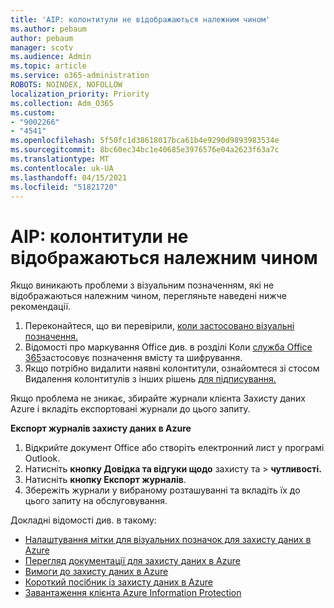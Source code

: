 ```yaml
---
title: 'AIP: колонтитули не відображаються належним чином'
ms.author: pebaum
author: pebaum
manager: scotv
ms.audience: Admin
ms.topic: article
ms.service: o365-administration
ROBOTS: NOINDEX, NOFOLLOW
localization_priority: Priority
ms.collection: Adm_O365
ms.custom:
- "9002266"
- "4541"
ms.openlocfilehash: 5f50fc1d38618017bca61b4e9290d9893983534e
ms.sourcegitcommit: 8bc60ec34bc1e40685e3976576e04a2623f63a7c
ms.translationtype: MT
ms.contentlocale: uk-UA
ms.lasthandoff: 04/15/2021
ms.locfileid: "51821720"
---
```

# <a name="aip-headers-and-footers-not-displaying-as-expected"></a>AIP: колонтитули не відображаються належним чином

Якщо виникають проблеми з візуальним позначенням, які не відображаються належним чином, перегляньте наведені нижче рекомендації.

1. Переконайтеся, що ви перевірили, [коли застосовано візуальні позначення.](https://docs.microsoft.com/azure/information-protection/configure-policy-markings#when-visual-markings-are-applied)
2. Відомості про маркування Office див. в розділі Коли [служба Office 365](https://docs.microsoft.com/microsoft-365/compliance/sensitivity-labels-office-apps#when-office-apps-apply-content-marking-and-encryption)застосовує позначення вмісту та шифрування.
3. Якщо потрібно видалити наявні колонтитули, ознайомтеся зі стосом Видалення колонтитулів з інших рішень [для підписування.](https://docs.microsoft.com/azure/information-protection/rms-client/client-admin-guide-customizations#remove-headers-and-footers-from-other-labeling-solutions)

Якщо проблема не зникає, збирайте журнали клієнта Захисту даних Azure і вкладіть експортовані журнали до цього запиту.

**Експорт журналів захисту даних в Azure**

1. Відкрийте документ Office або створіть електронний лист у програмі Outlook.
2. Натисніть **кнопку Довідка та відгуки щодо** захисту та  >  **чутливості.**
3. Натисніть **кнопку Експорт журналів**.
4. Збережіть журнали у вибраному розташуванні та вкладіть їх до цього запиту на обслуговування.

Докладні відомості див. в такому:

- [Налаштування мітки для візуальних позначок для захисту даних в Azure](https://docs.microsoft.com/azure/information-protection/configure-policy-markings)
- [Перегляд документації для захисту даних в Azure](https://docs.microsoft.com/azure/information-protection/what-is-information-protection)
- [Вимоги до захисту даних в Azure](https://docs.microsoft.com/azure/information-protection/get-started/requirements)
- [Короткий посібник із захисту даних в Azure](https://docs.microsoft.com/azure/information-protection/get-started/infoprotect-quick-start-tutorial)
- [Завантаження клієнта Azure Information Protection](https://www.microsoft.com/download/details.aspx?id=53018)
